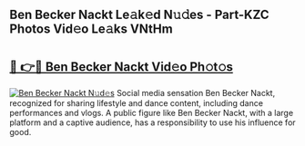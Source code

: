 ## Ben Becker Nackt Le𝚊k𝚎d N𝚞𝚍es - Part-KZC Photos Vid𝚎o Le𝚊ks VNtHm

# <h2><a href="http://fb2mait.evod.top/?m=Ben+Becker+Nackt">🔗 👉🔴 Ben Becker Nackt Vid𝚎o Ph𝚘t𝚘s</a></h2>

[![Ben Becker Nackt N𝚞d𝚎s](https://i.imgur.com/8V9OHl7.gif)](http://fb2mait.evod.top/?m=Ben+Becker+Nackt)
Social media sensation Ben Becker Nackt, recognized for sharing lifestyle and dance content, including dance performances and vlogs. A public figure like Ben Becker Nackt, with a large platform and a captive audience, has a responsibility to use his influence for good. 
